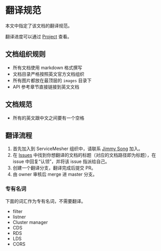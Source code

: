 # 翻译规范

本文中指定了该文档的翻译规范。

翻译进度可以通过 [Project](https://github.com/servicemesher/envoy/projects/1) 查看。

## 文档组织规则

- 所有文档使用 markdown 格式撰写
- 文档目录严格按照英文官方文档组织
- 所有图片都放在最顶层的 `images` 目录下
- API 参考章节直接链接到英文文档

## 文档规范

- 所有的英文跟中文之间要有一个空格

## 翻译流程

1. 首先加入到 ServiceMesher 组织中，请联系 [Jimmy Song](https://jimmysong.io/about) 加入。
2. 在 [Issues](https://github.com/servicemesher/envoy/issues) 中找到你想翻译的文档的标题（对应的文档路径即为标题），在 issue 中回复“认领”，并将该 issue 指派给自己。
3. 创建一个翻译分支，翻译完成后提交 PR。
4. 由 owner 审核后 merge 进 master 分支。

### 专有名词

下面的词汇作为专有名词，不需要翻译。

- filter
- listner
- Cluster manager
- CDS
- RDS
- LDS
- CORS